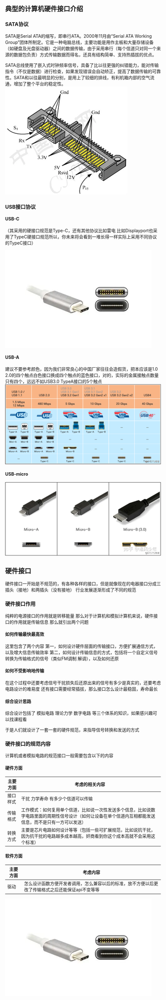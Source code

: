 ## 典型的计算机硬件接口介绍
### SATA协议
SATA是Serial ATA的缩写，即串行ATA。2000年11月由“Serial ATA Working Group”团体所制定。它是一种电脑总线，主要功能是用作主板和大量存储设备（如硬盘及光盘驱动器）之间的数据传输，由于采用串行（每个信道只对同一个来源的数据包负责）方式传输数据而得名，还具有结构简单、支持热插拔的优点。

SATA总线使用了嵌入式时钟频率信号，具备了比以往更强的纠错能力，能对传输指令（不仅是数据）进行检查，如果发现错误会自动矫正，提高了数据传输的可靠性。SATA和以往最明显的分别，是用上了较细的排线，有利机箱内部的空气流通，增加了整个平台的稳定性。
![image](7c1ed21b0ef41bd55ea203d555da81cb39db3d1a.jpg)
### USB接口协议
#### USB-C
（其采用的硬接口规范是Type-C，还有其他协议比如雷电 比如Displayport也采用了TypeC硬接口规范所以，你未来将会看到一堆长得一样实际上采用不同协议的TypeC接口）

![image](OIP-C.webp)
#### USB-A
建议不要参考颜色，因为我们非常良心的中国厂家往往会造假货，把本应该是1.0 2.0的四个触点白色接口换成四个触点的蓝色接口，对的，实际的金属接触点数量只有四个，远远不如USB3.0 TypeA接口的5个触点
![image](v2-cbdf8d90862a4ceb729b65b939eb890b_1440w.png)

#### USB-micro
![image](818e9dfb797f6692977347c29ccae0da.png)
## 硬件接口
硬件接口一开始是不规范的，有各种各样的接口，但是就像现在的电器接口分成三插头（接地）和两插头（没有接地）
行业发展逐渐形成了不同的规范

### 硬件接口作用
纯粹的电源接口的作用就是转移能量
那么对于计算机和模拟计算机来说，硬件接口的作用就是传输信息
那么就引出两个问题
#### 如何传输最快最高效
这里包含了两个内容
第一，如何设计硬件层面的传输接口，方便扩展通信方式，以及增大信息传输效率
第二，如何设计传输信息的方式，包括将一个自定义信号转换为传输格式的信号（类似FM调制 解调），以及如何还原

#### 如何不受影响地传输
在这个过程中还要考虑信号干扰损失后还原出来的信号有多少是真实的，还要考虑电路设计的难易度
还有接口需要经常插拔，那么接口怎么设计最稳固，寿命最长

#### 综合设计思路
综合设计包括了
模拟电路
理论力学
数字电路
等三个体系的知识，如果感兴趣可以找课程看

于是人们就设计了一套一套的硬件规范，来指导信号转换和发送的方式
### 硬件接口的规范内容
计算机或者模拟电路的规范接口一般需要包含以下的内容
#### 硬件方面

| 主要方面 | 考虑的相关内容                                                                       |
| ---- | ----------------------------------------------------------------------------- |
| 接口样式 | 干扰  力学寿命  有多少个信道可以传输                                                          |
| 传输格式 | 工作模式：如何复用单个信道，比如说一次性发送多个信息，比如说数字电路里面的周期性信号设计（如何让设备在单个信道内互相都能发送信息，而不是只有一方可以发送） |
| 转换方式 | 主要是芯片电路如何设计等等（包括一些可扩展规范，比如说抗干扰，因为抗干扰的电路越多成本越高，奸商看到你这个成本高就不会采用这个标准）            |
#### 软件方面

| 主要方面 | 考虑内容                                               |
| ---- | -------------------------------------------------- |
| 驱动   | 怎么设计函数方便开发者调用，怎么兼容以后的标准，放不方便以后更改了传输格式之后还能保证api不变等等 |
![](OIP-C.webp)